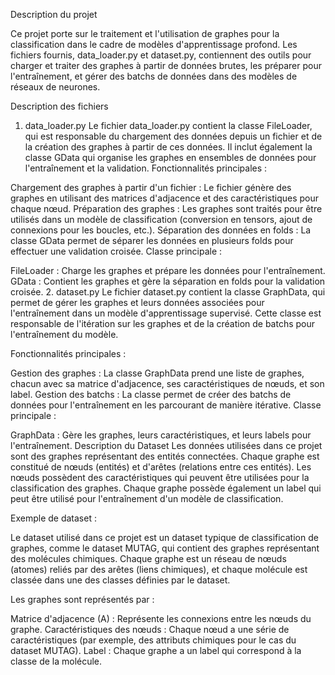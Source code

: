Description du projet

Ce projet porte sur le traitement et l'utilisation de graphes pour la classification dans le cadre de modèles d'apprentissage profond. Les fichiers fournis, data_loader.py et dataset.py, contiennent des outils pour charger et traiter des graphes à partir de données brutes, les préparer pour l'entraînement, et gérer des batchs de données dans des modèles de réseaux de neurones.

Description des fichiers

1. data_loader.py
Le fichier data_loader.py contient la classe FileLoader, qui est responsable du chargement des données depuis un fichier et de la création des graphes à partir de ces données. Il inclut également la classe GData qui organise les graphes en ensembles de données pour l'entraînement et la validation.
Fonctionnalités principales :

Chargement des graphes à partir d'un fichier : Le fichier génère des graphes en utilisant des matrices d'adjacence et des caractéristiques pour chaque nœud.
Préparation des graphes : Les graphes sont traités pour être utilisés dans un modèle de classification (conversion en tensors, ajout de connexions pour les boucles, etc.).
Séparation des données en folds : La classe GData permet de séparer les données en plusieurs folds pour effectuer une validation croisée.
Classe principale :

FileLoader : Charge les graphes et prépare les données pour l'entraînement.
GData : Contient les graphes et gère la séparation en folds pour la validation croisée.
2. dataset.py
Le fichier dataset.py contient la classe GraphData, qui permet de gérer les graphes et leurs données associées pour l'entraînement dans un modèle d'apprentissage supervisé. Cette classe est responsable de l'itération sur les graphes et de la création de batchs pour l'entraînement du modèle.

Fonctionnalités principales :

Gestion des graphes : La classe GraphData prend une liste de graphes, chacun avec sa matrice d'adjacence, ses caractéristiques de nœuds, et son label.
Gestion des batchs : La classe permet de créer des batchs de données pour l'entraînement en les parcourant de manière itérative.
Classe principale :

GraphData : Gère les graphes, leurs caractéristiques, et leurs labels pour l'entraînement.
Description du Dataset
Les données utilisées dans ce projet sont des graphes représentant des entités connectées. Chaque graphe est constitué de nœuds (entités) et d'arêtes (relations entre ces entités). Les nœuds possèdent des caractéristiques qui peuvent être utilisées pour la classification des graphes. Chaque graphe possède également un label qui peut être utilisé pour l'entraînement d'un modèle de classification.

Exemple de dataset :

Le dataset utilisé dans ce projet est un dataset typique de classification de graphes, comme le dataset MUTAG, qui contient des graphes représentant des molécules chimiques. Chaque graphe est un réseau de nœuds (atomes) reliés par des arêtes (liens chimiques), et chaque molécule est classée dans une des classes définies par le dataset.

Les graphes sont représentés par :

Matrice d'adjacence (A) : Représente les connexions entre les nœuds du graphe.
Caractéristiques des nœuds : Chaque nœud a une série de caractéristiques (par exemple, des attributs chimiques pour le cas du dataset MUTAG).
Label : Chaque graphe a un label qui correspond à la classe de la molécule.